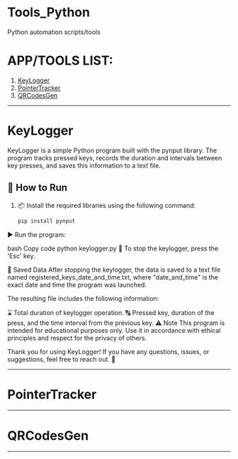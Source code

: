 # Tools_Python
Python automation scripts/tools

# APP/TOOLS LIST:
 1. [KeyLogger](#KeyLogger)
 2. [PointerTracker](#PointerTracker)
 3. [QRCodesGen](#QRCodesGen)

------------------------------------------------------------------------------------------------------------------------

# KeyLogger

KeyLogger is a simple Python program built with the pynput library. The program tracks pressed keys, records the duration and intervals between key presses, and saves this information to a text file.

## 🚀 How to Run

1. 📦 Install the required libraries using the following command:
   ```bash
   pip install pynput
▶️ Run the program:

bash
Copy code
python keylogger.py
🛑 To stop the keylogger, press the 'Esc' key.

📑 Saved Data
After stopping the keylogger, the data is saved to a text file named registered_keys_date_and_time.txt, where "date_and_time" is the exact date and time the program was launched.

The resulting file includes the following information:

⌛ Total duration of keylogger operation.
🔠 Pressed key, duration of the press, and the time interval from the previous key.
⚠️ Note
This program is intended for educational purposes only. Use it in accordance with ethical principles and respect for the privacy of others.

Thank you for using KeyLogger! If you have any questions, issues, or suggestions, feel free to reach out. 💌

------------------------------------------------------------------------------------------------------------------------

# PointerTracker


------------------------------------------------------------------------------------------------------------------------

# QRCodesGen


------------------------------------------------------------------------------------------------------------------------
